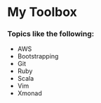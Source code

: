 # My Toolbox
### Topics like the following:
* AWS
* Bootstrapping
* Git
* Ruby
* Scala
* Vim
* Xmonad
